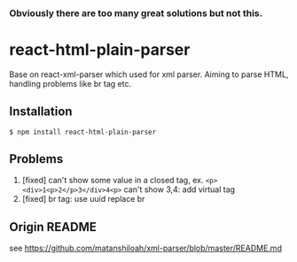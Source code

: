 ### Obviously there are too many great solutions but not this.

# react-html-plain-parser
Base on react-xml-parser which used for xml parser. Aiming to parse HTML, handling problems like br tag etc.

## Installation
```
$ npm install react-html-plain-parser
```

## Problems
1. [fixed] can't show some value in a closed tag, ex. `<p><div>1<p>2</p>3</div>4<p>` can't show 3,4: add virtual tag
2. [fixed] br tag: use uuid replace br


## Origin README
see https://github.com/matanshiloah/xml-parser/blob/master/README.md